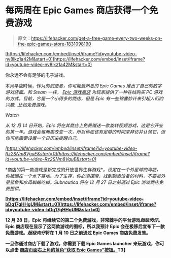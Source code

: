 # 每两周在 Epic Games 商店获得一个免费游戏

> 原文：<https://lifehacker.com/get-a-free-game-every-two-weeks-on-the-epic-games-store-1831098190>

 [https://lifehacker.com/embed/inset/iframe?id=youtube-video-nv8lkz1a42M&start=0](https://lifehacker.com/embed/inset/iframe?id=youtube-video-nv8lkz1a42M&start=0) 

你永远不会有足够的电子游戏。

本月早些时候，作为[](https://lifehacker.com/how-to-get-started-in-fortnite-battle-royale-1825520740)*的创造者，你可能最熟悉的 Epic Games 推出了自己的数字游戏店面。和 Steam 一样， [Epic 游戏商店](https://www.epicgames.com/store/en-US/) 为玩家提供了一种在线购买 PC 游戏的方式。目前，它是一个小得多的商店，但是 Epic 有一些锦囊妙计来引起人们的兴趣...比如免费游戏。* 

*Watch*

*从 12 月 14 日开始，Epic 将在其商店上免费赠送一款旋转视频游戏，这是它开业的第一年。游戏会每两周改变一次，所以你应该有足够的时间来拜访并认领它，但你可能需要设置一个日历来提醒自己。*

 *[https://lifehacker.com/embed/inset/iframe?id=youtube-video-Rz2SNm8VguE&start=0](https://lifehacker.com/embed/inset/iframe?id=youtube-video-Rz2SNm8VguE&start=0)* 

*商店的第一款游戏是新完成的开放世界生存游戏[](https://www.epicgames.com/store/en-US/product/subnautica/home)**。*设定在一个外星球的海底，你被困在一个水下基地。为了生存，你必须探索，找到制造设备的材料，不要被外星鲨鱼和水母蜘蛛吃掉。Subnautica 将在 12 月 27 日之前通过 Epic 游戏商店免费提供。**

 **[https://lifehacker.com/embed/inset/iframe?id=youtube-video-bDq17gHHgUM&start=0](https://lifehacker.com/embed/inset/iframe?id=youtube-video-bDq17gHHgUM&start=0)** 

**12 月 28 日，Epic 将继续它的第二个免费游戏，非常棘手的平台游戏*超级肉仔*。Epic 商店现在显示了这两款游戏的图标，所以我预计 Epic 会在极移后宣布下一款免费游戏。*超级肉仔*将在 1 月 10 日之前通过 Epic Games 商店免费发售。** 

**一旦你通过商店下载了游戏，你需要下载 Epic Games launcher 来玩游戏，你可以点击 [商店页面右上角的蓝色“获取 Epic Games”按钮。](https://www.epicgames.com/store/en-US/)T3】**